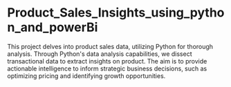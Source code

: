 # Product_Sales_Insights_using_python_and_powerBi
This project delves into product sales data, utilizing Python for thorough analysis. Through Python's data analysis capabilities, we dissect transactional data to extract insights on product.  The aim is to provide actionable intelligence to inform strategic business decisions, such as optimizing pricing and identifying growth opportunities.
